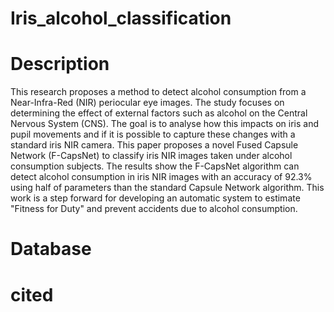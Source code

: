 # Iris_alcohol_classification

# Description
This research proposes a method to detect alcohol consumption from a Near-Infra-Red (NIR) periocular eye images. The study focuses on determining the effect of external factors such as alcohol on the Central Nervous System (CNS). The goal is to analyse how this impacts on iris and pupil movements and if it is possible to capture these changes with a standard iris NIR camera. This paper proposes a novel Fused Capsule Network (F-CapsNet) to classify iris NIR images taken under alcohol consumption subjects. The results show the F-CapsNet algorithm can detect alcohol consumption in iris NIR images with an accuracy of 92.3$\%$ using half of parameters than the standard Capsule Network algorithm. This work is a step forward for developing an automatic system to estimate "Fitness for Duty" and prevent accidents due to alcohol consumption.

# Database

# cited
